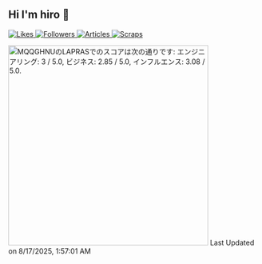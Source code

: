 ## Hi I'm hiro 👋

<!--
**hiro0908/hiro0908** is a ✨ _special_ ✨ repository because its `README.md` (this file) appears on your GitHub profile.

Here are some ideas to get you started:

- 🔭 I’m currently working on ...
- 🌱 I’m currently learning ...
- 👯 I’m looking to collaborate on ...
- 🤔 I’m looking for help with ...
- 💬 Ask me about ...
- 📫 How to reach me: ...
- 😄 Pronouns: ...
- ⚡ Fun fact: ...
-->
<!-- ![GitHub stats](https://github-readme-stats.vercel.app/api?username=hiro315&show_icons=true&count_private=true)
-->
<!-- Zenn -->
<p align="left">
  <a href="https://zenn.dev/hiro315">
    <img src="https://badgen.org/img/zenn/hiro315/likes?style=for-the-badge" alt="Likes" />
  </a>
  <a href="https://zenn.dev/hiro315">
    <img src="https://badgen.org/img/zenn/hiro315/followers?style=for-the-badge" alt="Followers" />
  </a>
  <a href="https://zenn.dev/hiro315">
    <img src="https://badgen.org/img/zenn/hiro315/articles?style=for-the-badge" alt="Articles" />
  </a>
  <a href="https://zenn.dev/hiro315?tab=scraps">
    <img src="https://badgen.org/img/zenn/hiro315/scraps?style=for-the-badge" alt="Scraps" />
  </a>
</p>
<!--START_SECTION:lapras-card-->
<p ><a href="https://lapras.com/public/MQQGHNU" target="_blank" rel="noopener noreferrer"><img alt="MQQGHNUのLAPRASでのスコアは次の通りです: エンジニアリング: 3 / 5.0, ビジネス: 2.85 / 5.0, インフルエンス: 3.08 / 5.0." src="https://lapras-card-generator.vercel.app/api/svg?e=3&b=2.85&i=3.08&b1=%23020E27&b2=%230E5593&i1=%23030E21&i2=%231688BF&l=ja" width="400" ></a>  
Last Updated on 8/17/2025, 1:57:01 AM</p>
<!--END_SECTION:lapras-card-->
